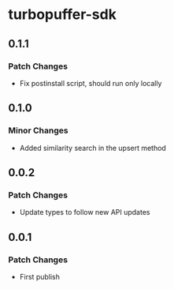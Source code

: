 # turbopuffer-sdk

## 0.1.1

### Patch Changes

-   Fix postinstall script, should run only locally

## 0.1.0

### Minor Changes

-   Added similarity search in the upsert method

## 0.0.2

### Patch Changes

-   Update types to follow new API updates

## 0.0.1

### Patch Changes

-   First publish
